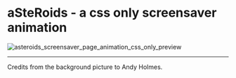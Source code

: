 # aSteRoids - a css only screensaver animation

![asteroids_screensaver_page_animation_css_only_preview](https://github.com/Felipevhm/Playground_hobby_projects/blob/main/asteroids/preview/asteroids_animation-min.gif)

---

Credits from the background picture to Andy Holmes.
